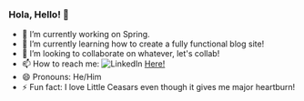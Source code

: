 ### Hola, Hello! 👋

<!--
**erik-ayala/erik-ayala** is a ✨ _special_ ✨ repository because its `README.md` (this file) appears on your GitHub profile.

Here are some ideas to get you started: -->

- 🔭 I’m currently working on Spring.
- 🌱 I’m currently learning how to create a fully functional blog site! 
- 👯 I’m looking to collaborate on whatever, let's collab!
- 📫 How to reach me: <img src="https://img.shields.io/badge/LinkedIn-0077B5?style=for-the-badge&logo=linkedin&logoColor=white" alt="LinkedIn"> <a href="https://www.linkedin.com/in/erik-ayala/">Here!</a>
- 😄 Pronouns: He/Him
- ⚡ Fun fact: I love Little Ceasars even though it gives me major heartburn!

